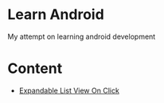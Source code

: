 # Learn Android

My attempt on learning android development

# Content
- [Expandable List View On Click](https://github.com/kimiamania/learn-android/tree/master/ExpandableListView)
